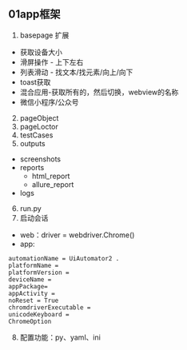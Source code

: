 ## 01app框架
1. basepage 扩展
 - 获取设备大小
 - 滑屏操作 - 上下左右
 - 列表滑动 - 找文本/找元素/向上/向下
 - toast获取
 - 混合应用-获取所有的，然后切换，webview的名称
 - 微信小程序/公众号
2. pageObject
3. pageLoctor
4. testCases
5. outputs
 - screenshots
 - reports
   - html_report
   - allure_report 
 - logs
6. run.py
7. 启动会话
 - web：driver = webdriver.Chrome()
 - app:
```
automationName = UiAutomator2 .
platformName = 
platformVersion = 
deviceName =  
appPackage=
appActivity = 
noReset = True
chromdriverExecutable = 
unicodeKeyboard = 
ChromeOption
```
8. 配置功能：py、yaml、ini
